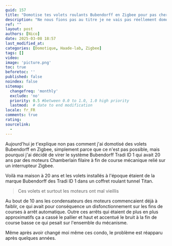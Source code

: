 ```yaml
---
guid: 157
title: "Domotise tes volets roulants Bubendorff en Zigbee pour pas cher"
description: "Ne nous fions pas au titre je ne vais pas réellement domotiser des volets bubendorff mais remplacer le système par des moteurs filaires chamberlain. Je te donne mes raisons"
ref: ""
layout: post
authors: [Nico]
date: 2025-03-08 18:57
last_modified_at: 
categories: [Domotique, Haade-lab, Zigbee]
tags: []
video: 
image: 'picture.png'
toc: true
beforetoc: ''
published: false
noindex: false
sitemap:
  changefreq: 'monthly'
  exclude: 'no'
  priority: 0.5 #between 0.0 to 1.0, 1.0 high priority
  lastmod:  # date to end modification
locale: fr_FR
comments: true
rating:  
sourcelink:
  - 
---
```


Aujourd'hui je t'explique non pas comment j'ai domotisé des volets Bubendorff en Zigbee, simplement parce que ce n'est pas possible, mais pourquoi j'ai décidé de virer le système Bubendorff Tradi ID 1 qui avait 20 ans par des moteurs Chamberlain filaire à fin de course mécanique relié sur un interrupteur Zigbee.

Voilà ma maison à 20 ans et les volets installés à l'époque étaient de la marque Bubendorff des Tradi ID 1 dans un coffret roulant tunnel Titan.

> Ces volets et surtout les moteurs ont mal vieillis

Au bout de 10 ans les condensateurs des moteurs commencaient déjà à faiblir, ce qui avait pour conséquence un disfonctionnement sur les fins de courses à arrêt automatique. Outre ces arrêts qui étaient de plus en plus approximatifs ça a cassé le pallier et haut et accentué le bruit à la fin de course basse ce qui pesait sur l'ensemble du mécanisme.

Même après avoir changé moi même ces condo, le problème est réapparu après quelques années.